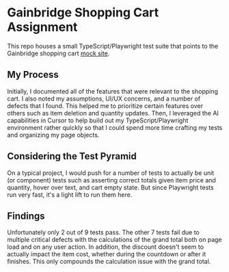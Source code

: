 # Gainbridge Shopping Cart Assignment

This repo houses a small TypeScript/Playwright test suite that points to the Gainbridge shopping cart
[mock site](https://gb-saa-test.vercel.app).

## My Process

Initially, I documented all of the features that were relevant to the shopping cart. I also noted my
assumptions, UI/UX concerns, and a number of defects that I found. This helped me to prioritize certain 
features over others such as item deletion and quantity updates. Then, I leveraged the AI capabilities 
in Cursor to help build out my TypeScript/Playwright environment rather quickly so that I could spend 
more time crafting my tests and organizing my page objects.

## Considering the Test Pyramid

On a typical project, I would push for a number of tests to actually be unit (or component) tests
such as asserting correct totals given item price and quantity, hover over text, and cart empty state.
But since Playwright tests run very fast, it's a light lift to run them here.

## Findings

Unfortunately only 2 out of 9 tests pass. The other 7 tests fail due to multiple critical defects with
the calculations of the grand total both on page load and on any user action. In addition, the discount
doesn't seem to actually impact the item cost, whether during the countdown or after it finishes. This 
only compounds the calculation issue with the grand total.